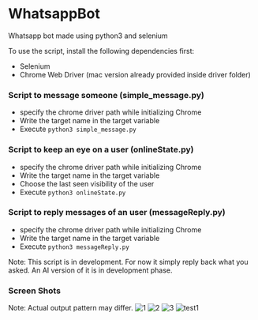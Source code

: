 # WhatsappBot
Whatsapp bot made using python3 and selenium

To use the script, install the following dependencies first:
* Selenium
* Chrome Web Driver (mac version already provided inside driver folder)

### Script to message someone (simple_message.py)
* specify the chrome driver path while initializing Chrome
* Write the target name in the target variable
* Execute ```python3 simple_message.py```

### Script to keep an eye on a user (onlineState.py)
* specify the chrome driver path while initializing Chrome
* Write the target name in the target variable
* Choose the last seen visibility of the user
* Execute ```python3 onlineState.py```

### Script to reply messages of an user (messageReply.py)
* specify the chrome driver path while initializing Chrome
* Write the target name in the target variable
* Execute ```python3 messageReply.py```

Note: This script is in development. For now it simply reply back what you asked. An AI version of it is in development phase.

### Screen Shots
Note: Actual output pattern may differ.
![1](https://user-images.githubusercontent.com/43731599/79439894-ffe17400-7ff2-11ea-9f12-1076a34a1d30.jpeg)
![2](https://user-images.githubusercontent.com/43731599/79439903-0374fb00-7ff3-11ea-88da-a4b6e513841e.jpeg)
![3](https://user-images.githubusercontent.com/43731599/79478102-9ed49300-8028-11ea-9f71-8f9e1bafbcbe.jpg)
![test1](https://user-images.githubusercontent.com/43731599/79477953-72b91200-8028-11ea-9395-e6837b5eb1a1.jpeg)

